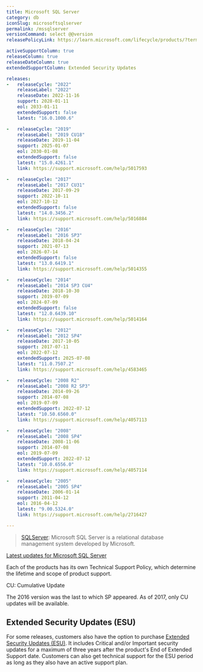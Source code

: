 ```yaml
---
title: Microsoft SQL Server
category: db
iconSlug: microsoftsqlserver
permalink: /mssqlserver
versionCommand: select @@version
releasePolicyLink: https://learn.microsoft.com/lifecycle/products/?terms=SQL%20Server

activeSupportColumn: true
releaseColumn: true
releaseDateColumn: true
extendedSupportColumn: Extended Security Updates

releases:
-   releaseCycle: "2022"
    releaseLabel: "2022"
    releaseDate: 2022-11-16
    support: 2028-01-11
    eol: 2033-01-11
    extendedSupport: false
    latest: "16.0.1000.6"

-   releaseCycle: "2019"
    releaseLabel: "2019 CU18"
    releaseDate: 2019-11-04
    support: 2025-01-07
    eol: 2030-01-08
    extendedSupport: false
    latest: "15.0.4261.1"
    link: https://support.microsoft.com/help/5017593

-   releaseCycle: "2017"
    releaseLabel: "2017 CU31"
    releaseDate: 2017-09-29
    support: 2022-10-11
    eol: 2027-10-12
    extendedSupport: false
    latest: "14.0.3456.2"
    link: https://support.microsoft.com/help/5016884

-   releaseCycle: "2016"
    releaseLabel: "2016 SP3"
    releaseDate: 2018-04-24
    support: 2021-07-13
    eol: 2026-07-14
    extendedSupport: false
    latest: "13.0.6419.1"
    link: https://support.microsoft.com/help/5014355

-   releaseCycle: "2014"
    releaseLabel: "2014 SP3 CU4"
    releaseDate: 2018-10-30
    support: 2019-07-09
    eol: 2024-07-09
    extendedSupport: false
    latest: "12.0.6439.10"
    link: https://support.microsoft.com/help/5014164

-   releaseCycle: "2012"
    releaseLabel: "2012 SP4"
    releaseDate: 2017-10-05
    support: 2017-07-11
    eol: 2022-07-12
    extendedSupport: 2025-07-08
    latest: "11.0.7507.2"
    link: https://support.microsoft.com/help/4583465

-   releaseCycle: "2008 R2"
    releaseLabel: "2008 R2 SP3"
    releaseDate: 2014-09-26
    support: 2014-07-08
    eol: 2019-07-09
    extendedSupport: 2022-07-12
    latest: "10.50.6560.0"
    link: https://support.microsoft.com/help/4057113

-   releaseCycle: "2008"
    releaseLabel: "2008 SP4"
    releaseDate: 2008-11-06
    support: 2014-07-08
    eol: 2019-07-09
    extendedSupport: 2022-07-12
    latest: "10.0.6556.0"
    link: https://support.microsoft.com/help/4057114

-   releaseCycle: "2005"
    releaseLabel: "2005 SP4"
    releaseDate: 2006-01-14
    support: 2011-04-12
    eol: 2016-04-12
    latest: "9.00.5324.0"
    link: https://support.microsoft.com/help/2716427

---
```


>[SQLServer](https://www.microsoft.com/sql-server/): Microsoft SQL Server is a relational database management system developed by Microsoft.

[Latest updates for Microsoft SQL Server](https://learn.microsoft.com/sql/database-engine/install-windows/latest-updates-for-microsoft-sql-server)

Each of the products has its own Technical Support Policy, which determine the lifetime and scope of product support.

CU: Cumulative Update

The 2016 version was the last to which SP appeared. As of 2017, only CU updates will be available.

## Extended Security Updates (ESU)

For some releases, customers also have the option to purchase [Extended Security Updates (ESU)](https://learn.microsoft.com/en-us/lifecycle/faq/extended-security-updates). It includes Critical and/or Important security updates for a maximum of three years after the product's End of Extended Support date. Customers can also get technical support for the ESU period as long as they also have an active support plan.
